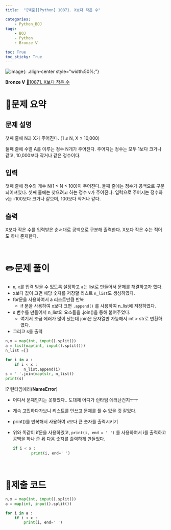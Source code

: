 ```yaml
---
title:  "[백준][Python] 10871. X보다 작은 수" 

categories: 
    - Python_BOJ
tags: 
    - BOJ
    - Python
    - Bronze Ⅴ

toc: True
toc_sticky: True
---
```

![image](https://github.com/user-attachments/assets/32319fe8-99e9-4031-b5d1-9f1909b510dc){: .align-center style="width:50%;"}

**Bronze Ⅴ** 
[🔗10871. X보다 작은 수](https://www.acmicpc.net/problem/10871)

# 📝문제 요약
## 문제 설명
첫째 줄에 N과 X가 주어진다. (1 ≤ N, X ≤ 10,000)

둘째 줄에 수열 A를 이루는 정수 N개가 주어진다. 주어지는 정수는 모두 1보다 크거나 같고, 10,000보다 작거나 같은 정수이다.

## 입력
첫째 줄에 정수의 개수 N(1 ≤ N ≤ 100)이 주어진다. 둘째 줄에는 정수가 공백으로 구분되어져있다. 셋째 줄에는 찾으려고 하는 정수 v가 주어진다. 입력으로 주어지는 정수와 v는 -100보다 크거나 같으며, 100보다 작거나 같다.

## 출력
X보다 작은 수를 입력받은 순서대로 공백으로 구분해 출력한다. X보다 작은 수는 적어도 하나 존재한다.


<br>

# ✏️문제 풀이
- `n`, `x`를 입력 받을 수 있도록 설정하고 `a`는 list로 만들어서 문제를 해결하고자 했다.
- x보다 값이 크면 해당 숫자를 저장할 리스트 `n_list`도 생성하였다.
- for문을 사용하여서  a 리스트만큼 반복
    - if 문을 사용하여 x보다 크면 `.append()` 를 사용하여 n_list에 저장하였다.
- s 변수를 만들어서 n_list의 요소들을 .join()을 통해 붙여주었다.
    - 여기서 조금 에러가 많이 났는데 join은 문자열만 가능해서 int > str로 변환하였다.
- 그리고 s를 출력

```python
n,x = map(int, input().split())
a = list(map(int, input().split()))
n_list =[]

for i in a :
    if i < x :
        n_list.append(i)
s = ' '.join(map(str, n_list))
print(s)
```

⁉️ 런타임에러(**NameError**)

- 어디서 문제인지는 못찾았다.. 도대체 어디가 런타임 에러난건지ㅜㅜ
- 계속 고민하다가보니 리스트를 안쓰고 문제를 풀 수 있을 것 같았다.

- print()를 반복해서 사용하여 x보다 큰 숫자를 출력시키기
- 위와 똑같이 if문을 사용하였고, `print(i, end = ' ')` 를 사용하여서 i를 출력하고 공백을 하나 준 뒤 다음 숫자를 출력하게 만들었다.
    
    ```python
    if i < x :
    		print(i, end=' ')
    ```

<br>

# 💯제출 코드
```python
n,x = map(int, input().split())
a = map(int, input().split())

for i in a :
    if i < x :
        print(i, end=' ')
```